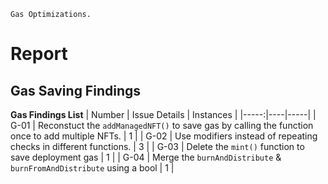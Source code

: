 `Gas Optimizations.`
# Report
## Gas Saving Findings 
**Gas Findings List**
| Number | Issue Details | Instances |
|-----:|----|-----|
| G-01 | Reconstuct the `addManagedNFT()` to save gas by calling the function once to add multiple NFTs. | 1 |
| G-02 | Use modifiers instead of repeating checks in different functions. | 3 |
| G-03 | Delete the `mint()` function to save deployment gas | 1 |
| G-04 | Merge the `burnAndDistribute` & `burnFromAndDistribute` using a bool | 1 |